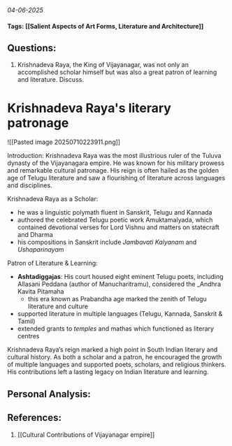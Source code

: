 *04-06-2025*
#### Tags: [[Salient Aspects of Art Forms, Literature and Architecture]]


## Questions:

1. Krishnadeva Raya, the King of Vijayanagar, was not only an accomplished scholar himself but was also a great patron of learning and literature. Discuss.

# Krishnadeva Raya's literary patronage

![[Pasted image 20250710223911.png]]

Introduction: Krishnadeva Raya was the most illustrious ruler of the Tuluva dynasty of the Vijayanagara empire. He was known for his military prowess and remarkable cultural patronage. His reign is often hailed as the golden age of Telugu literature and saw a flourishing of literature across languages and disciplines.

Krishnadeva Raya as a Scholar:
- he was a linguistic polymath fluent in Sanskrit, Telugu and Kannada
- authored the celebrated Telugu poetic work Amuktamalyada, which contained devotional verses for Lord Vishnu and matters on statecraft and Dharma
- his compositions in Sanskrit include _Jambavati Kalyanam_ and _Ushaparinayam_

Patron of Literature & Learning:
- **Ashtadiggajas**: His court housed eight eminent Telugu poets, including Allasani Peddana (author of Manucharitramu), considered the _Andhra Kavita Pitamaha
	- this era known as Prabandha age marked the zenith of Telugu literature and culture
- supported literature in multiple languages (Telugu, Kannada, Sanskrit & Tamil)
- extended grants to _temples_ and mathas which functioned as literary centres

Krishnadeva Raya’s reign marked a high point in South Indian literary and cultural history. As both a scholar and a patron, he encouraged the growth of multiple languages and supported poets, scholars, and religious thinkers. His contributions left a lasting legacy on Indian literature and learning.



## Personal Analysis:


## References:

1. [[Cultural Contributions of Vijayanagar empire]]